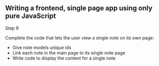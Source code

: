 ## Writing a frontend, single page app using only pure JavaScript

Step 9

Complete the code that lets the user view a single note on its own page:
- Give note models unique ids
- Link each note in the main page to its single note page
- Write code to display the content for a single note

